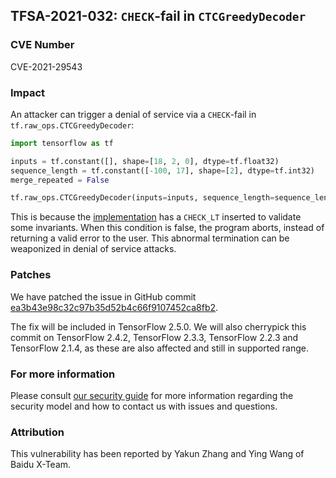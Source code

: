 ## TFSA-2021-032: `CHECK`-fail in `CTCGreedyDecoder`

### CVE Number
CVE-2021-29543

### Impact
An attacker can trigger a denial of service via a `CHECK`-fail in
`tf.raw_ops.CTCGreedyDecoder`:

```python
import tensorflow as tf

inputs = tf.constant([], shape=[18, 2, 0], dtype=tf.float32)
sequence_length = tf.constant([-100, 17], shape=[2], dtype=tf.int32)
merge_repeated = False

tf.raw_ops.CTCGreedyDecoder(inputs=inputs, sequence_length=sequence_length, merge_repeated=merge_repeated)
```

This is because the
[implementation](https://github.com/tensorflow/tensorflow/blob/1615440b17b364b875eb06f43d087381f1460a65/tensorflow/core/kernels/ctc_decoder_ops.cc#L37-L50)
has a `CHECK_LT` inserted to validate some invariants. When this condition is
false, the program aborts, instead of returning a valid error to the user. This
abnormal termination can be weaponized in denial of service attacks.

### Patches
We have patched the issue in GitHub commit
[ea3b43e98c32c97b35d52b4c66f9107452ca8fb2](https://github.com/tensorflow/tensorflow/commit/ea3b43e98c32c97b35d52b4c66f9107452ca8fb2).

The fix will be included in TensorFlow 2.5.0. We will also cherrypick this
commit on TensorFlow 2.4.2, TensorFlow 2.3.3, TensorFlow 2.2.3 and TensorFlow
2.1.4, as these are also affected and still in supported range.

### For more information
Please consult [our security
guide](https://github.com/tensorflow/tensorflow/blob/master/SECURITY.md) for
more information regarding the security model and how to contact us with issues
and questions.

### Attribution
This vulnerability has been reported by Yakun Zhang and Ying Wang of Baidu
X-Team.
